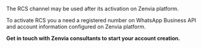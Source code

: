 The RCS channel may be used after its activation on Zenvia platform.

To activate RCS you a need a registered number on WhatsApp Business API and account information configured on Zenvia platform.

**Get in touch with Zenvia consultants to start your account creation.**